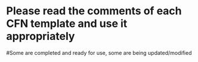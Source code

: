 # Please read the comments of each CFN template and use it appropriately
#Some are completed and ready for use, some are being updated/modified
